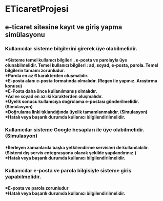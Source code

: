 # ETicaretProjesi
<h2>e-ticaret sitesine kayıt ve giriş yapma simülasyonu<br></h2>
<h3>Kullanıcılar sisteme bilgilerini girerek üye olabilmelidir.<br></h3>
<h4>*Sisteme temel kullanıcı bilgileri , e-posta ve parolayla üye olunabilmelidir. Temel kullanıcı bilgileri : ad, soyad, e-posta, parola. Temel bilgilerin tamamı zorunludur.<br>
*Parola en az 6 karakterden oluşmalıdır.<br>
*E-posta alanı e-posta formatında olmalıdır. (Regex ile yapınız. Araştırma konusu)<br>
*E-Posta daha önce kullanılmamış olmalıdır.<br>
*Ad ve soyad en az iki karakterden oluşmalıdır.<br>
*Üyelik sonucu kullanıcıya doğrulama e-postası gönderilmelidir. (Simulasyon)<br>
*Doğrulama linki tıklandığında üyelik tamamlanmalıdır. (Simulasyon)<br>
*Hatalı veya başarılı durumda kullanıcı bilgilendirilmelidir.<br></h4>

<h3>Kullanıcılar sisteme Google hesapları ile üye olabilmelidir. (Simulasyon)<br></h3>
 <h4>*İlerleyen zamanlarda başka yetkilendirme servisleri de kullanılabilir. (Sistemi dış servis entegrasyonu olacak şekilde yapılandırınız.)<br>
 *Hatalı veya başarılı durumda kullanıcı bilgilendirilmelidir.<br></h4>

<h3>Kullanıcılar e-posta ve parola bilgisiyle sisteme giriş yapabilmelidir.<br></h3>
 <h4>*E-posta ve parola zorunludur<br>
 *Hatalı veya başarılı durumda kullanıcı bilgilendirilmelidir.</h4><br>
